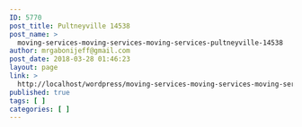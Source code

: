 ```yaml
---
ID: 5770
post_title: Pultneyville 14538
post_name: >
  moving-services-moving-services-moving-services-pultneyville-14538
author: mrgabonijeff@gmail.com
post_date: 2018-03-28 01:46:23
layout: page
link: >
  http://localhost/wordpress/moving-services-moving-services-moving-services-pultneyville-14538/
published: true
tags: [ ]
categories: [ ]
---
```

